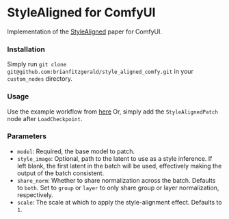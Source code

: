 # StyleAligned for ComfyUI

Implementation of the [StyleAligned](https://style-aligned-gen.github.io/) paper for ComfyUI.

### Installation

Simply run `git clone git@github.com:brianfitzgerald/style_aligned_comfy.git` in your `custom_nodes` directory.

### Usage

Use the example workflow from [here](resources/example_workflow.json)
Or, simply add the `StyleAlignedPatch` node after `LoadCheckpoint`.

### Parameters

- `model`: Required, the base model to patch.
- `style_image`: Optional, path to the latent to use as a style inference. If left blank, the first latent in the batch will be used, effectively making the output of the batch consistent.
- `share_norm`: Whether to share normalization across the batch. Defaults to `both`. Set to `group` or `layer` to only share group or layer normalization, respectively.
- `scale`: The scale at which to apply the style-alignment effect. Defaults to `1`.